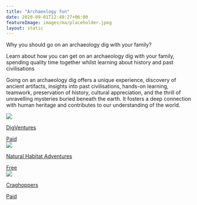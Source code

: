 ```yaml
---
title: "Archaeology fun"
date: 2020-09-01T12:49:27+06:00
featureImage: images/ma/placeholder.jpeg
layout: static
---
```


Why you should go on an archaeology dig with your family?

Learn about how you can get on an archaeology dig with your family, spending quality time together whilst learning about history and past civilisations

Going on an archaeology dig offers a unique experience, discovery of ancient artifacts, insights into past civilisations, hands-on learning, teamwork, preservation of history, cultural appreciation, and the thrill of unravelling mysteries buried beneath the earth. It fosters a deep connection with human heritage and contributes to our understanding of the world.

<a class="ma-link" href="https://digventures.com/calendar/"><div class="ma-card ma-card-Community"><div class="ma-icon"><img src ="/images/icon-pound.png"/></div><div class="ma-name"><p>DigVentures</p></div><div class="ma-paid-text"><span>Paid</span></div></div></a><a class="ma-link" href="https://www.nathab.com/blog/ten-reasons-why-adventure-travel-is-good-for-you/"><div class="ma-card ma-card-Community"><div class="ma-icon"><img src ="/images/icon-check.png"/></div><div class="ma-name"><p>Natural Habitat Adventures</p></div><div class="ma-paid-text"><span>Free </span></div></div></a><a class="ma-link" href="https://www.craghoppers.com/"><div class="ma-card ma-card-Community"><div class="ma-icon"><img src ="/images/icon-pound.png"/></div><div class="ma-name"><p>Craghoppers</p></div><div class="ma-paid-text"><span>Paid</span></div></div></a>  

<br/><br/>






